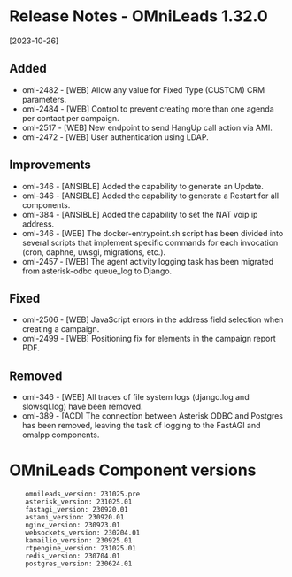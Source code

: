 # Release Notes - OMniLeads 1.32.0
[2023-10-26]

## Added

* oml-2482 - [WEB] Allow any value for Fixed Type (CUSTOM) CRM parameters.
* oml-2484 - [WEB] Control to prevent creating more than one agenda per contact per campaign.
* oml-2517 - [WEB] New endpoint to send HangUp call action via AMI.
* oml-2472 - [WEB] User authentication using LDAP.

## Improvements

* oml-346 - [ANSIBLE] Added the capability to generate an Update.
* oml-346 - [ANSIBLE] Added the capability to generate a Restart for all components.
* oml-384 - [ANSIBLE] Added the capability to set the NAT voip ip address.
* oml-346 - [WEB] The docker-entrypoint.sh script has been divided into several scripts that implement specific commands for each invocation (cron, daphne, uwsgi, migrations, etc.).
* oml-2457 - [WEB] The agent activity logging task has been migrated from asterisk-odbc queue_log to Django.

## Fixed

* oml-2506 - [WEB] JavaScript errors in the address field selection when creating a campaign.
* oml-2499 - [WEB] Positioning fix for elements in the campaign report PDF.

## Removed

* oml-346 - [WEB] All traces of file system logs (django.log and slowsql.log) have been removed.
* oml-389 - [ACD] The connection between Asterisk ODBC and Postgres has been removed, leaving the task of logging to the FastAGI and omalpp components.

# OMniLeads Component versions

```
    omnileads_version: 231025.pre
    asterisk_version: 231025.01
    fastagi_version: 230920.01
    astami_version: 230920.01
    nginx_version: 230923.01
    websockets_version: 230204.01
    kamailio_version: 230925.01
    rtpengine_version: 231025.01
    redis_version: 230704.01
    postgres_version: 230624.01
```
